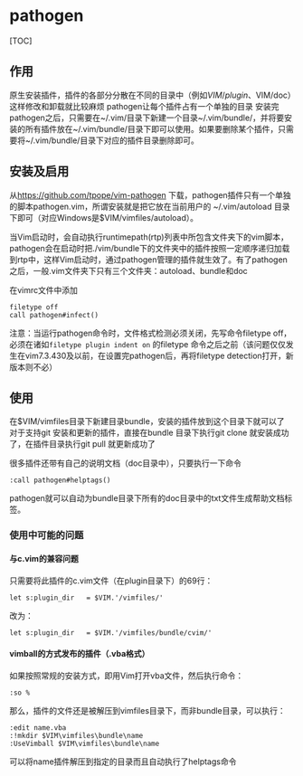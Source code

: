 # pathogen
[TOC]

## 作用
原生安装插件，插件的各部分分散在不同的目录中（例如$VIM/plugin、$VIM/doc）这样修改和卸载就比较麻烦
pathogen让每个插件占有一个单独的目录
安装完pathogen之后，只需要在~/.vim/目录下新建一个目录~/.vim/bundle/，并将要安装的所有插件放在~/.vim/bundle/目录下即可以使用。如果要删除某个插件，只需要将~/.vim/bundle/目录下对应的插件目录删除即可。

## 安装及启用
从<https://github.com/tpope/vim-pathogen> 下载，pathogen插件只有一个单独的脚本pathogen.vim，所谓安装就是把它放在当前用户的 ~/.vim/autoload 目录下即可（对应Windows是$VIM/vimfiles/autoload）。

当Vim启动时，会自动执行runtimepath(rtp)列表中所包含文件夹下的vim脚本，pathogen会在启动时把./vim/bundle下的文件夹中的插件按照一定顺序递归加载到rtp中，这样Vim启动时，通过pathogen管理的插件就生效了。有了pathogen之后，一般.vim文件夹下只有三个文件夹：autoload、bundle和doc

在vimrc文件中添加
```
filetype off
call pathogen#infect()
```
注意：当运行pathogen命令时，文件格式检测必须关闭，先写命令filetype off，必须在诸如`filetype plugin indent on` 的filetype 命令之后之前（该问题仅仅发生在vim7.3.430及以前，在设置完pathogen后，再将filetype detection打开，新版本则不必）

## 使用
在$VIM/vimfiles目录下新建目录bundle，安装的插件放到这个目录下就可以了
对于支持git 安装和更新的插件，直接在bundle 目录下执行git clone 就安装成功了，在插件目录执行git pull 就更新成功了

很多插件还带有自己的说明文档（doc目录中），只要执行一下命令
```
:call pathogen#helptags()
```
pathogen就可以自动为bundle目录下所有的doc目录中的txt文件生成帮助文档标签。

### 使用中可能的问题
#### 与c.vim的兼容问题
只需要将此插件的c.vim文件（在plugin目录下）的69行：
```
let s:plugin_dir   = $VIM.'/vimfiles/'
```
改为：
```
let s:plugin_dir   = $VIM.'/vimfiles/bundle/cvim/'
```

#### vimball的方式发布的插件（.vba格式）
如果按照常规的安装方式，即用Vim打开vba文件，然后执行命令：
```
:so %
```
那么，插件的文件还是被解压到vimfiles目录下，而非bundle目录，可以执行：
```
:edit name.vba
:!mkdir $VIM\vimfiles\bundle\name
:UseVimball $VIM\vimfiles\bundle\name
```
可以将name插件解压到指定的目录而且自动执行了helptags命令
